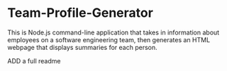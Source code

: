# Team-Profile-Generator
This is Node.js command-line application that takes in information about employees on a software engineering team, then generates an HTML webpage that displays summaries for each person. 


ADD a full readme
